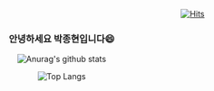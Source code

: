 
<div align=right>
  
[![Hits](https://hits.seeyoufarm.com/api/count/incr/badge.svg?url=https%3A%2F%2Fgithub.com%2Fparkjonghyun93%2Fhit-counter&count_bg=%232460B0&title_bg=%234B3131&title=hits&edge_flat=false)](https://hits.seeyoufarm.com)

</div>
<div align=center>
  
### 안녕하세요 박종현입니다😄
![Anurag's github stats](https://github-readme-stats.vercel.app/api?username=parkjonghyun93&count_private=true&theme=dracula)


![Top Langs](https://github-readme-stats.vercel.app/api/top-langs/?username=parkjonghyun93&layout=compact&count_private=true)

</div>
